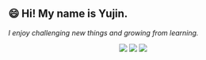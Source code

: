 
## 😄 Hi! My name is Yujin.
_I enjoy challenging new things and growing from learning._

<p align="center">
  <img src ="https://github-readme-stats.vercel.app/api?username=Ujaa&show_icons=true&count_private=true&theme=graywhite&hide_border=true&bg_color=00000000&hide_rank=true">
  <img src ="https://github-readme-stats.vercel.app/api/top-langs/?username=Ujaa&layout=compact&hide_border=true&theme=graywhite&bg_color=00000000&langs_count=10">
  <img src ="https://github-readme-streak-stats.herokuapp.com/?user=Ujaa&theme=graywhite&hide_border=true&background=FFFFFF00">
</p>
